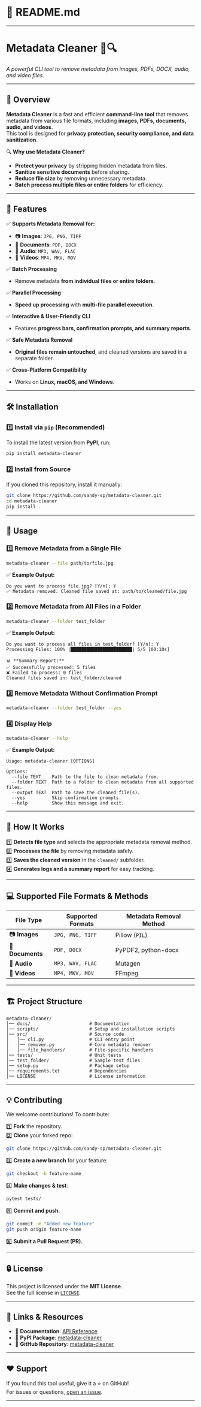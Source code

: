 # 📄 README.md
---
# Metadata Cleaner 🧹🔍  
*A powerful CLI tool to remove metadata from images, PDFs, DOCX, audio, and video files.*

---

## 📌 Overview
**Metadata Cleaner** is a fast and efficient **command-line tool** that removes metadata from various file formats, including **images, PDFs, documents, audio, and videos**.  
This tool is designed for **privacy protection, security compliance, and data sanitization**.

🔍 **Why use Metadata Cleaner?**  
- **Protect your privacy** by stripping hidden metadata from files.  
- **Sanitize sensitive documents** before sharing.  
- **Reduce file size** by removing unnecessary metadata.  
- **Batch process multiple files or entire folders** for efficiency.  

---

## 🚀 Features
✅ **Supports Metadata Removal for:**  
- 📷 **Images**: `JPG, PNG, TIFF`  
- 📄 **Documents**: `PDF, DOCX`  
- 🎵 **Audio**: `MP3, WAV, FLAC`  
- 🎥 **Videos**: `MP4, MKV, MOV`  

✅ **Batch Processing**  
- Remove metadata **from individual files or entire folders**.  

✅ **Parallel Processing**  
- **Speed up processing** with **multi-file parallel execution**.  

✅ **Interactive & User-Friendly CLI**  
- Features **progress bars, confirmation prompts, and summary reports**.  

✅ **Safe Metadata Removal**  
- **Original files remain untouched**, and cleaned versions are saved in a separate folder.  

✅ **Cross-Platform Compatibility**  
- Works on **Linux, macOS, and Windows**.  

---

## 🛠️ Installation

### **1️⃣ Install via `pip` (Recommended)**
To install the latest version from **PyPI**, run:  
```bash
pip install metadata-cleaner
```

### **2️⃣ Install from Source**
If you cloned this repository, install it manually:  
```bash
git clone https://github.com/sandy-sp/metadata-cleaner.git
cd metadata-cleaner
pip install .
```

---

## 📖 Usage

### **1️⃣ Remove Metadata from a Single File**
```bash
metadata-cleaner --file path/to/file.jpg
```
✅ **Example Output:**
```
Do you want to process file.jpg? [Y/n]: Y
✅ Metadata removed. Cleaned file saved at: path/to/cleaned/file.jpg
```

### **2️⃣ Remove Metadata from All Files in a Folder**
```bash
metadata-cleaner --folder test_folder
```
✅ **Example Output:**
```
Do you want to process all files in test_folder? [Y/n]: Y
Processing Files: 100% |███████████████████████| 5/5 [00:10s]

📊 **Summary Report:**
✅ Successfully processed: 5 files
❌ Failed to process: 0 files
Cleaned files saved in: test_folder/cleaned
```

### **3️⃣ Remove Metadata Without Confirmation Prompt**
```bash
metadata-cleaner --folder test_folder --yes
```

### **4️⃣ Display Help**
```bash
metadata-cleaner --help
```
✅ **Example Output:**
```
Usage: metadata-cleaner [OPTIONS]

Options:
  --file TEXT    Path to the file to clean metadata from.
  --folder TEXT  Path to a folder to clean metadata from all supported files.
  --output TEXT  Path to save the cleaned file(s).
  --yes          Skip confirmation prompts.
  --help         Show this message and exit.
```

---

## 🔧 How It Works
1️⃣ **Detects file type** and selects the appropriate metadata removal method.  
2️⃣ **Processes the file** by removing metadata safely.  
3️⃣ **Saves the cleaned version** in the `cleaned/` subfolder.  
4️⃣ **Generates logs and a summary report** for easy tracking.  

---

## 💻 Supported File Formats & Methods

| File Type | Supported Formats | Metadata Removal Method |
|-----------|------------------|------------------------|
| 📷 **Images** | `JPG, PNG, TIFF` | Pillow (`PIL`) |
| 📄 **Documents** | `PDF, DOCX` | PyPDF2, python-docx |
| 🎵 **Audio** | `MP3, WAV, FLAC` | Mutagen |
| 🎥 **Videos** | `MP4, MKV, MOV` | FFmpeg |

---

## 🏗 Project Structure
```
metadata-cleaner/
│── docs/                      # Documentation
│── scripts/                   # Setup and installation scripts
│── src/                       # Source code
│   │── cli.py                 # CLI entry point
│   │── remover.py             # Core metadata remover
│   │── file_handlers/         # File-specific handlers
│── tests/                     # Unit tests
│── test_folder/               # Sample test files
│── setup.py                   # Package setup
│── requirements.txt           # Dependencies
│── LICENSE                    # License information
```

---

## 💡 Contributing
We welcome contributions! To contribute:

1️⃣ **Fork** the repository.  
2️⃣ **Clone** your forked repo:
   ```bash
   git clone https://github.com/sandy-sp/metadata-cleaner.git
   ```
3️⃣ **Create a new branch** for your feature:
   ```bash
   git checkout -b feature-name
   ```
4️⃣ **Make changes & test**:
   ```bash
   pytest tests/
   ```
5️⃣ **Commit and push**:
   ```bash
   git commit -m "Added new feature"
   git push origin feature-name
   ```
6️⃣ **Submit a Pull Request (PR).**

---

## 🔒 License
This project is licensed under the **MIT License**.  
See the full license in [`LICENSE`](LICENSE).

---

## 🔗 Links & Resources
- 📖 **Documentation**: [API Reference](docs/API_REFERENCE.md)
- 🐍 **PyPI Package**: [metadata-cleaner](https://pypi.org/project/metadata-cleaner/)
- 🚀 **GitHub Repository**: [metadata-cleaner](https://github.com/sandy-sp/metadata-cleaner)

---

## ❤️ Support
If you found this tool useful, give it a ⭐ on GitHub!  
For issues or questions, [open an issue](https://github.com/sandy-sp/metadata-cleaner/issues).

---